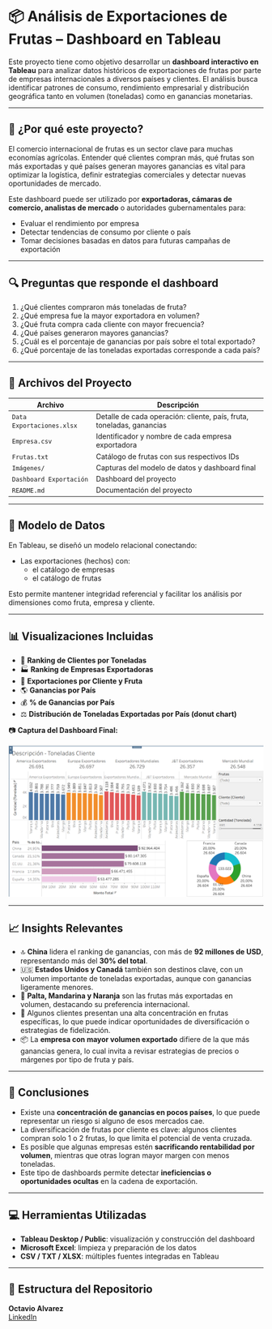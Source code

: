 # 📦 Análisis de Exportaciones de Frutas – Dashboard en Tableau

Este proyecto tiene como objetivo desarrollar un **dashboard interactivo en Tableau** para analizar datos históricos de exportaciones de frutas por parte de empresas internacionales a diversos países y clientes. El análisis busca identificar patrones de consumo, rendimiento empresarial y distribución geográfica tanto en volumen (toneladas) como en ganancias monetarias.

---

## 🧠 ¿Por qué este proyecto?

El comercio internacional de frutas es un sector clave para muchas economías agrícolas. Entender qué clientes compran más, qué frutas son más exportadas y qué países generan mayores ganancias es vital para optimizar la logística, definir estrategias comerciales y detectar nuevas oportunidades de mercado.

Este dashboard puede ser utilizado por **exportadoras, cámaras de comercio, analistas de mercado** o autoridades gubernamentales para:

- Evaluar el rendimiento por empresa
- Detectar tendencias de consumo por cliente o país
- Tomar decisiones basadas en datos para futuras campañas de exportación

---

## 🔍 Preguntas que responde el dashboard

1. ¿Qué clientes compraron más toneladas de fruta?
2. ¿Qué empresa fue la mayor exportadora en volumen?
3. ¿Qué fruta compra cada cliente con mayor frecuencia?
4. ¿Qué países generaron mayores ganancias?
5. ¿Cuál es el porcentaje de ganancias por país sobre el total exportado?
6. ¿Qué porcentaje de las toneladas exportadas corresponde a cada país?

---

## 📁 Archivos del Proyecto

| Archivo                        | Descripción                                                  |
|-------------------------------|--------------------------------------------------------------|
| `Data Exportaciones.xlsx`     | Detalle de cada operación: cliente, país, fruta, toneladas, ganancias |
| `Empresa.csv`                 | Identificador y nombre de cada empresa exportadora          |
| `Frutas.txt`                  | Catálogo de frutas con sus respectivos IDs                  |
| `Imágenes/`                   | Capturas del modelo de datos y dashboard final              |
| `Dashboard Exportación`       | Dashboard del proyecto                                      |
| `README.md`                   | Documentación del proyecto                                  |

---

## 🔗 Modelo de Datos

En Tableau, se diseñó un modelo relacional conectando:

- Las exportaciones (hechos) con:
  - el catálogo de empresas
  - el catálogo de frutas

Esto permite mantener integridad referencial y facilitar los análisis por dimensiones como fruta, empresa y cliente.

---

## 📊 Visualizaciones Incluidas

- 📌 **Ranking de Clientes por Toneladas**
- 🏭 **Ranking de Empresas Exportadoras**
- 🍊 **Exportaciones por Cliente y Fruta**
- 🌎 **Ganancias por País**
- 💰 **% de Ganancias por País**
- ⚖️ **Distribución de Toneladas Exportadas por País (donut chart)**

📷 **Captura del Dashboard Final:**

<img src="Imagenes/Dashboard.png" alt="Vista del dashboard" width="600"/>

---

## 📈 Insights Relevantes

- 🔝 **China** lidera el ranking de ganancias, con más de **92 millones de USD**, representando más del **30% del total**.
- 🇺🇸 **Estados Unidos y Canadá** también son destinos clave, con un volumen importante de toneladas exportadas, aunque con ganancias ligeramente menores.
- 🥑 **Palta, Mandarina y Naranja** son las frutas más exportadas en volumen, destacando su preferencia internacional.
- 👤 Algunos clientes presentan una alta concentración en frutas específicas, lo que puede indicar oportunidades de diversificación o estrategias de fidelización.
- 📦 La **empresa con mayor volumen exportado** difiere de la que más ganancias genera, lo cual invita a revisar estrategias de precios o márgenes por tipo de fruta y país.

---

## 📌 Conclusiones

- Existe una **concentración de ganancias en pocos países**, lo que puede representar un riesgo si alguno de esos mercados cae.
- La diversificación de frutas por cliente es clave: algunos clientes compran solo 1 o 2 frutas, lo que limita el potencial de venta cruzada.
- Es posible que algunas empresas estén **sacrificando rentabilidad por volumen**, mientras que otras logran mayor margen con menos toneladas.
- Este tipo de dashboards permite detectar **ineficiencias o oportunidades ocultas** en la cadena de exportación.

---

## 💻 Herramientas Utilizadas

- **Tableau Desktop / Public**: visualización y construcción del dashboard
- **Microsoft Excel**: limpieza y preparación de los datos
- **CSV / TXT / XLSX**: múltiples fuentes integradas en Tableau

---

## 📂 Estructura del Repositorio



**Octavio Alvarez**  
[LinkedIn](https://linkedin.com/in/octavio-alvarez-6a229b223)

